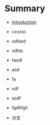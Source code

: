 # Summary

* [Introduction](README.md)

- cxvzxc
- sdfasd
- sdfas
- fasdf
- asd
- fa
- sdf
- asdf

- fgdhfgh
- 分支

